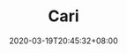 ---
title: "Cari"
description: ""
date: "2020-03-19T20:45:32+08:00"
thumbnail: ""
categories:
  - "website"
tags:
  - "cari"
  - "tools"
  - "fitur"
cari: true
---
